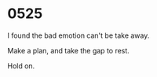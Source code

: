 # 0525
I found the bad emotion can't be take away.

Make a plan, and take the gap to rest.

Hold on.
